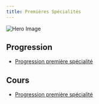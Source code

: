 ```yaml
---
title: Premières Spécialités
---
```

![Hero Image](https://res.cloudinary.com/dpw19qolx/image/upload/t_cover-image/v1562051079/close-up-colorful-count-1329295.jpg)

## Progression

- [Progression première spécialité](./progression-premiere)

## Cours

- [Progression première spécialité](./C9-Variables-aleatoires/)